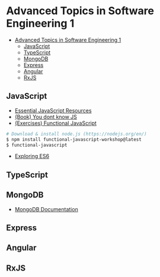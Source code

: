 # Advanced Topics in Software Engineering 1

<!-- TOC depthFrom:1 depthTo:6 withLinks:1 updateOnSave:1 orderedList:0 -->

- [Advanced Topics in Software Engineering 1](#advanced-topics-in-software-engineering-1)
	- [JavaScript](#javascript)
	- [TypeScript](#typescript)
	- [MongoDB](#mongodb)
	- [Express](#express)
	- [Angular](#angular)
	- [RxJS](#rxjs)

<!-- /TOC -->

## JavaScript

* [Essential JavaScript Resources ][essentialJS]
* [(Book) You dont know JS][you-dont-know-js]
* [(Exercises) Functional JavaScript][functional-js]

```bash
# Download & install node.js (https://nodejs.org/en/)
$ npm install functional-javascript-workshop@latest
$ functional-javascript
```

* [Exploring ES6][es6]


## TypeScript


## MongoDB

* [MongoDB Documentation][mongodb-docs]

## Express


## Angular


## RxJS



[essentialJS]: https://gist.github.com/ericelliott/d576f72441fc1b27dace/0cee592f8f8b7eae39c4b3851ae92b00463b67b9
[you-dont-know-js]: https://github.com/getify/You-Dont-Know-JS
[functional-js]: https://github.com/timoxley/functional-javascript-workshop
[es6]: http://exploringjs.com/es6/
[mongodb-docs]: https://docs.mongodb.com/
